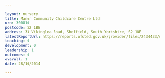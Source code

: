 ```yaml
---

layout: nursery
title: Manor Community Childcare Centre Ltd
urn: 300816
postcode: S2 1BE
address: 33 Vikinglea Road, Sheffield, South Yorkshire, S2 1BE
latestReportUrl: https://reports.ofsted.gov.uk/provider/files/2434433/urn/300816.pdf
teaching: 0
development: 0
leadership: 1
outcomes: 0
overall: 1
date: 28/10/2014

---
```

